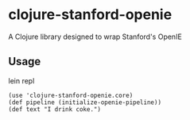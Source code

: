 # clojure-stanford-openie

A Clojure library designed to wrap Stanford's OpenIE

## Usage

lein repl

```
(use 'clojure-stanford-openie.core)
(def pipeline (initialize-openie-pipeline))
(def text "I drink coke.")
```
